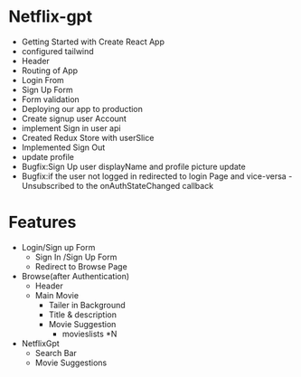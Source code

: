 # Netflix-gpt

- Getting Started with Create React App
- configured tailwind
- Header
- Routing of App
- Login From
- Sign Up Form
- Form validation
- Deploying our app to production
- Create signup user Account
- implement Sign in user api
- Created Redux Store with userSlice
- Implemented Sign Out
- update profile
- Bugfix:Sign Up user displayName and profile picture update
- Bugfix:if the user not logged in redirected to login Page and vice-versa
-Unsubscribed to the onAuthStateChanged callback

# Features
- Login/Sign up Form
    - Sign In /Sign Up Form
    - Redirect to Browse Page
- Browse(after Authentication)
    - Header
    - Main Movie
        - Tailer in Background
        - Title & description
        - Movie Suggestion
            - movieslists *N
- NetflixGpt
    - Search Bar
    - Movie Suggestions